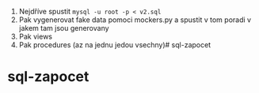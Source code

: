 1. Nejdříve spustit `mysql -u root -p < v2.sql`
2. Pak vygenerovat fake data pomoci mockers.py a
 spustit v tom poradi v jakem tam jsou generovany
3. Pak views
4. Pak procedures (az na jednu jedou vsechny)# sql-zapocet
# sql-zapocet
